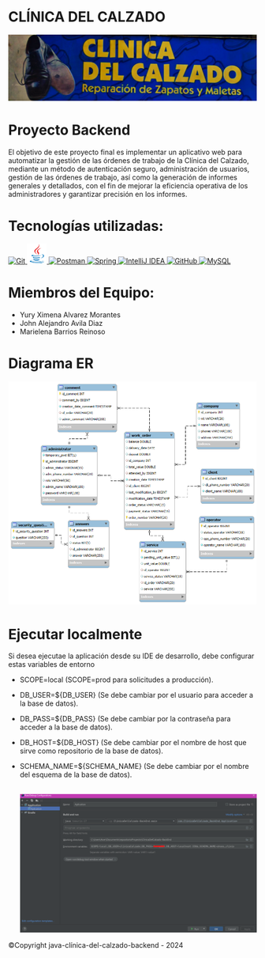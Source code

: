 # CLÍNICA DEL CALZADO
![Logo.png](Logo.png)

# Proyecto Backend

El objetivo de este proyecto final es implementar un aplicativo web para automatizar la gestión de las órdenes de trabajo de la Clínica del Calzado, mediante un método de autenticación seguro, administración de usuarios, gestión de las órdenes de trabajo, así como la generación de informes generales y detallados, con el fin de mejorar la eficiencia operativa de los administradores y garantizar precisión en los informes.

# Tecnologías utilizadas:
<p align="left">
  <a href="https://git-scm.com/" target="_blank" rel="noreferrer">
    <img src="https://www.vectorlogo.zone/logos/git-scm/git-scm-icon.svg" alt="Git" width="40" height="40"/>
  </a>
  <a href="https://www.java.com" target="_blank" rel="noreferrer">
    <img src="https://raw.githubusercontent.com/devicons/devicon/master/icons/java/java-original.svg" alt="Java" width="40" height="40"/>
  </a>
  <a href="https://postman.com" target="_blank" rel="noreferrer">
    <img src="https://www.vectorlogo.zone/logos/getpostman/getpostman-icon.svg" alt="Postman" width="40" height="40"/>
  </a>
  <a href="https://spring.io/" target="_blank" rel="noreferrer">
    <img src="https://www.vectorlogo.zone/logos/springio/springio-icon.svg" alt="Spring" width="40" height="40"/>
  </a>
  <a href="https://www.jetbrains.com/idea/" target="_blank" rel="noreferrer">
    <img src="https://resources.jetbrains.com/storage/products/company/brand/logos/IntelliJ_IDEA_icon.svg?_ga=2.36184036.55300827.1687482849-600334929.1686454916&_gl=1*3hsn7c*_ga*NjAwMzM0OTI5LjE2ODY0NTQ5MTY.*_ga_9J976DJZ68*MTY4NzQ4Mjg0OC4zLjEuMTY4NzQ4Mjk1Ni4wLjAuMA.." alt="IntelliJ IDEA" width="40" height="40"/>
  </a>
  <a href="https://github.com" target="_blank" rel="noreferrer">
    <img src="https://www.vectorlogo.zone/logos/github/github-tile.svg" alt="GitHub" width="40" height="40"/>
  </a>
  <a href="https://github.com" target="_blank" rel="noreferrer">
    <img src="https://www.vectorlogo.zone/logos/mysql/mysql-ar21.svg" alt="MySQL" width="40" height="40"/>
  </a>

</p>

# Miembros del Equipo:
- Yury Ximena Alvarez Morantes 
- John Alejandro Avila Diaz
- Marielena Barrios Reinoso


# Diagrama ER
![MER_BD_Shoes_Clinic.png](MER_BD_Shoes_Clinic.png)

# Ejecutar localmente

Si desea ejecutae la aplicación desde su IDE de desarrollo, debe configurar estas variables de entorno
- SCOPE=local (SCOPE=prod para solicitudes a producción).
- DB_USER=${DB_USER} (Se debe cambiar por el usuario para acceder a la base de datos).
- DB_PASS=${DB_PASS} (Se debe cambiar por la contraseña para acceder a la base de datos).
- DB_HOST=${DB_HOST} (Se debe cambiar por el nombre de host que sirve como repositorio de la base de datos).
- SCHEMA_NAME=${SCHEMA_NAME} (Se debe cambiar por el nombre del esquema de la base de datos). <br/><br/>

  ![Run_Debug_Configurations.png](Run_Debug_Configurations.png)

©Copyright java-clínica-del-calzado-backend - 2024
